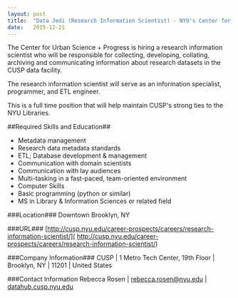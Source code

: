 ```yaml
---
layout: post
title:  "Data Jedi (Research Information Scientist) - NYU's Center for Urban Science + Progress"
date:   2015-12-21
---
```


The Center for Urban Science + Progress is hiring a research information scientist who will be responsible for collecting, developing, collating, archiving and communicating information about research datasets in the CUSP data facility. 

The research information scientist will serve as an information specialist, programmer, and ETL engineer.

This is a full time position that will help maintain CUSP's strong ties to the NYU Libraries.

##Required Skills and Education##
* Metadata management
* Research data metadata standards
* ETL; Database development & management
* Communication with domain scientists
* Communication with lay audiences
* Multi-tasking in a fast-paced, team-oriented environment
* Computer Skills
* Basic programming (python or similar)
* MS in Library & Information Sciences or related field

###Location###
Downtown Brooklyn, NY

###URL###
[http://cusp.nyu.edu/career-prospects/careers/research-information-scientist/](
http://cusp.nyu.edu/career-prospects/careers/research-information-scientist/)

###Company Information###
CUSP | 1 Metro Tech Center, 19th Floor | Brooklyn, NY | 11201 | United States

###Contact Information
Rebecca Rosen | [rebecca.rosen@nyu.edu](mailto:rebecca.rosen@nyu.edu) | [datahub.cusp.nyu.edu](https://datahub.cusp.nyu.edu/)